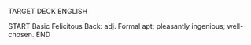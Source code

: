 TARGET DECK
ENGLISH

START
Basic
Felicitous
Back: adj. Formal apt; pleasantly ingenious; well-chosen.
END
